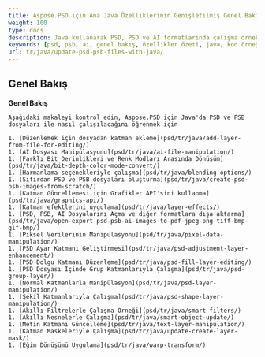 ```yaml
---
title: Aspose.PSD için Ana Java Özelliklerinin Genişletilmiş Genel Bakışı
weight: 100
type: docs
description: Java kullanarak PSD, PSD ve AI formatlarında çalışma örnekleri
keywords: [psd, psb, ai, genel bakış, özellikler özeti, java, kod örneği]
url: tr/java/update-psd-psb-files-with-java/
---
```


## **Genel Bakış**

**Genel Bakış**
	
	Aşağıdaki makaleyi kontrol edin, Aspose.PSD için Java'da PSD ve PSB dosyaları ile nasıl çalışılacağını öğrenmek için
	
	1. [Düzenlemek için dosyadan katman ekleme](psd/tr/java/add-layer-from-file-for-editing/) 
	1. [AI Dosyası Manipülasyonu](psd/tr/java/ai-file-manipulation/) 
	1. [Farklı Bit Derinlikleri ve Renk Modları Arasında Dönüşüm](psd/tr/java/bit-depth-color-mode-convert/) 
	1. [Harmanlama seçenekleriyle çalışma](psd/tr/java/blending-options/) 
	1. [Sıfırdan PSD ve PSB dosyaları oluşturma](psd/tr/java/create-psd-psb-images-from-scratch/) 	
	1. [Katman Güncellemesi için Grafikler API'sini kullanma](psd/tr/java/graphics-api/) 
	1. [Katman efektlerini uygulama](psd/tr/java/layer-effects/) 
	1. [PSD, PSB, AI Dosyalarını Açma ve diğer formatlara dışa aktarma](psd/tr/java/open-export-psd-psb-ai-images-to-pdf-jpeg-png-tiff-bmp-gif-bmp/) 
	1. [Piksel Verilerinin Manipülasyonu](psd/tr/java/pixel-data-manipulation/) 
	1. [PSD Ayar Katmanı Geliştirmesi](psd/tr/java/psd-adjustment-layer-enhancement/) 
	1. [PSD Dolgu Katmanı Düzenleme](psd/tr/java/psd-fill-layer-editing/) 
	1. [PSD Dosyası İçinde Grup Katmanlarıyla Çalışma](psd/tr/java/psd-group-layer/) 
	1. [Normal Katmanlarla Manipülasyon](psd/tr/java/psd-layer-manipulation/) 
	1. [Şekil Katmanlarıyla Çalışma](psd/tr/java/psd-shape-layer-manipulation/) 
	1. [Akıllı Filtrelerle Çalışma Örneği](psd/tr/java/smart-filters/) 
	1. [Akıllı Nesnelerle Çalışma](psd/tr/java/smart-object-update/) 
	1. [Metin Katmanı Güncelleme](psd/tr/java/text-layer-manipulation/) 
	1. [Katman Maskeleriyle Çalışma](psd/tr/java/update-create-layer-mask/) 	
	1. [Eğim Dönüşümü Uygulama](psd/tr/java/warp-transform/)  
